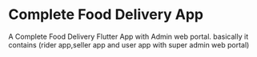 # Complete Food Delivery App
 A Complete Food Delivery Flutter App with Admin web portal. basically it contains (rider app,seller app and user app with super admin web portal) 
